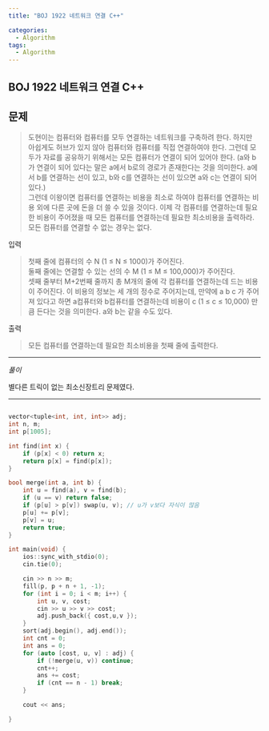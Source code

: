 ```yaml
---
title: "BOJ 1922 네트워크 연결 C++"

categories:
  - Algorithm
tags:
  - Algorithm
---
```


## BOJ 1922 네트워크 연결 C++

## 문제

> 도현이는 컴퓨터와 컴퓨터를 모두 연결하는 네트워크를 구축하려 한다.
> 하지만 아쉽게도 허브가 있지 않아 컴퓨터와 컴퓨터를 직접 연결하여야 한다.
> 그런데 모두가 자료를 공유하기 위해서는 모든 컴퓨터가 연결이 되어 있어야 한다.
> (a와 b가 연결이 되어 있다는 말은 a에서 b로의 경로가 존재한다는 것을 의미한다. a에서 b를 연결하는 선이 있고, b와 c를 연결하는 선이 있으면 a와 c는 연결이 되어 있다.)  
> 그런데 이왕이면 컴퓨터를 연결하는 비용을 최소로 하여야 컴퓨터를 연결하는 비용 외에 다른 곳에 돈을 더 쓸 수 있을 것이다.
> 이제 각 컴퓨터를 연결하는데 필요한 비용이 주어졌을 때 모든 컴퓨터를 연결하는데 필요한 최소비용을 출력하라.
> 모든 컴퓨터를 연결할 수 없는 경우는 없다.

입력

> 첫째 줄에 컴퓨터의 수 N (1 ≤ N ≤ 1000)가 주어진다.  
> 둘째 줄에는 연결할 수 있는 선의 수 M (1 ≤ M ≤ 100,000)가 주어진다.  
> 셋째 줄부터 M+2번째 줄까지 총 M개의 줄에 각 컴퓨터를 연결하는데 드는 비용이 주어진다. 이 비용의 정보는 세 개의 정수로 주어지는데, 만약에 a b c 가 주어져 있다고 하면 a컴퓨터와 b컴퓨터를 연결하는데 비용이 c (1 ≤ c ≤ 10,000) 만큼 든다는 것을 의미한다. a와 b는 같을 수도 있다.

출력

> 모든 컴퓨터를 연결하는데 필요한 최소비용을 첫째 줄에 출력한다.

---

_풀이_

별다른 트릭이 없는 최소신장트리 문제였다.

---

```c++

vector<tuple<int, int, int>> adj;
int n, m;
int p[1005];

int find(int x) {
    if (p[x] < 0) return x;
    return p[x] = find(p[x]);
}

bool merge(int a, int b) {
    int u = find(a), v = find(b);
    if (u == v) return false;
    if (p[u] > p[v]) swap(u, v); // u가 v보다 자식이 많음
    p[u] += p[v];
    p[v] = u;
    return true;
}

int main(void) {
    ios::sync_with_stdio(0);
    cin.tie(0);

    cin >> n >> m;
    fill(p, p + n + 1, -1);
    for (int i = 0; i < m; i++) {
        int u, v, cost;
        cin >> u >> v >> cost;
        adj.push_back({ cost,u,v });
    }
    sort(adj.begin(), adj.end());
    int cnt = 0;
    int ans = 0;
    for (auto [cost, u, v] : adj) {
        if (!merge(u, v)) continue;
        cnt++;
        ans += cost;
        if (cnt == n - 1) break;
    }

    cout << ans;

}

```

